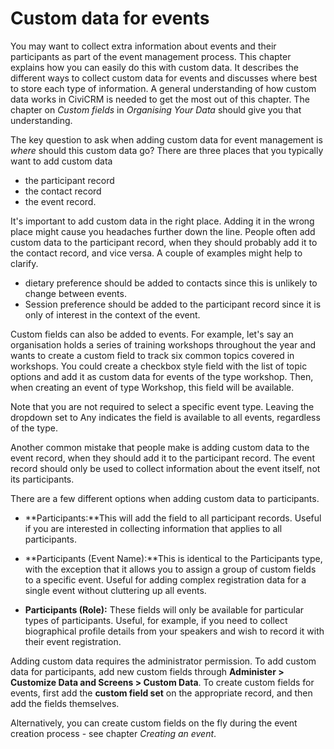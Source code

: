 # Custom data for events

You may want to collect extra information about events and their
participants as part of the event management process. This chapter
explains how you can easily do this with custom data. It describes the
different ways to collect custom data for events and discusses where
best to store each type of information. A general understanding of how
custom data works in CiviCRM is needed to get the most out of this
chapter. The chapter on *Custom fields* in *Organising Your Data* should
give you that understanding.

The key question to ask when adding custom data for event management is
*where* should this custom data go? There are three places that you
typically want to add custom data

-   the participant record
-   the contact record
-   the event record. 

It's important to add custom data in the right place. Adding
it in the wrong place might cause you headaches further down the line.
People often add custom data to the participant record, when they should
probably add it to the contact record, and vice versa. A couple of
examples might help to clarify.

-   dietary preference should be added to contacts since this is
    unlikely to change between events.
-   Session preference should be added to the participant record since
    it is only of interest in the context of the event.

Custom fields can also be added to events. For example, let's say an
organisation holds a series of training workshops throughout the year
and wants to create a custom field to track six common topics covered in
workshops. You could create a checkbox style field with the list of
topic options and add it as custom data for events of the type
workshop. Then, when creating an event of type Workshop, this field
will be available.

Note that you are not required to select a specific event type. Leaving
the dropdown set to Any indicates the field is available to all events,
regardless of the type.

Another common mistake that people make is adding custom data to the
event record, when they should add it to the participant record. The
event record should only be used to collect information about the event
itself, not its participants.

There are a few different options when adding custom data to
participants. 

-   **Participants:**This will add the field to all participant records.
Useful if you are interested in collecting information that applies to
all participants.

-   **Participants (Event Name):**This is identical to the Participants
type, with the exception that it allows you to assign a group of custom
fields to a specific event. Useful for adding complex registration data
for a single event without cluttering up all events. 

-   **Participants (Role):** These fields will only be available for
particular types of participants. Useful, for example, if you need to
collect biographical profile details from your speakers and wish to
record it with their event registration. 


Adding custom data requires the administrator permission. To add custom
data for participants, add new custom fields through **Administer >
Customize Data and Screens > Custom Data**. To create custom fields for
events, first add the **custom field set** on the appropriate record, and
then add the fields themselves.

Alternatively, you can create custom fields on the fly during the event
creation process - see chapter *Creating an event*. 

